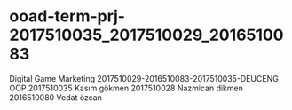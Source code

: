 # ooad-term-prj-2017510035_2017510029_2016510083
Digital Game Marketing 2017510029-2016510083-2017510035-DEUCENG OOP
2017510035 Kasım gökmen
2017510028 Nazmican dikmen
2016510080 Vedat özcan
